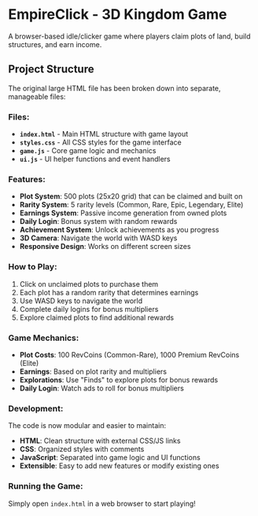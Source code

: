 # EmpireClick - 3D Kingdom Game

A browser-based idle/clicker game where players claim plots of land, build structures, and earn income.

## Project Structure

The original large HTML file has been broken down into separate, manageable files:

### Files:
- **`index.html`** - Main HTML structure with game layout
- **`styles.css`** - All CSS styles for the game interface
- **`game.js`** - Core game logic and mechanics
- **`ui.js`** - UI helper functions and event handlers

### Features:
- **Plot System**: 500 plots (25x20 grid) that can be claimed and built on
- **Rarity System**: 5 rarity levels (Common, Rare, Epic, Legendary, Elite)
- **Earnings System**: Passive income generation from owned plots
- **Daily Login**: Bonus system with random rewards
- **Achievement System**: Unlock achievements as you progress
- **3D Camera**: Navigate the world with WASD keys
- **Responsive Design**: Works on different screen sizes

### How to Play:
1. Click on unclaimed plots to purchase them
2. Each plot has a random rarity that determines earnings
3. Use WASD keys to navigate the world
4. Complete daily logins for bonus multipliers
5. Explore claimed plots to find additional rewards

### Game Mechanics:
- **Plot Costs**: 100 RevCoins (Common-Rare), 1000 Premium RevCoins (Elite)
- **Earnings**: Based on plot rarity and multipliers
- **Explorations**: Use "Finds" to explore plots for bonus rewards
- **Daily Login**: Watch ads to roll for bonus multipliers

### Development:
The code is now modular and easier to maintain:
- **HTML**: Clean structure with external CSS/JS links
- **CSS**: Organized styles with comments
- **JavaScript**: Separated into game logic and UI functions
- **Extensible**: Easy to add new features or modify existing ones

### Running the Game:
Simply open `index.html` in a web browser to start playing! 